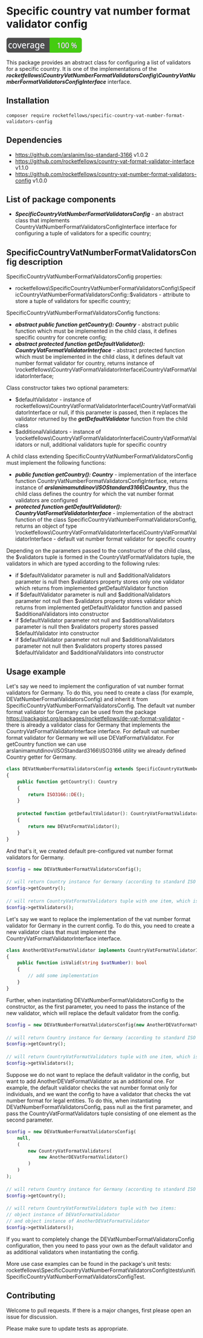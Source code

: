 # Specific country vat number format validator config

![Code Coverage Badge](./badge.svg)

This package provides an abstract class for configuring a list of validators for a specific country.
It is one of the implementations of the **_rocketfellows\CountryVatNumberFormatValidatorsConfig\CountryVatNumberFormatValidatorsConfigInterface_**&nbsp;interface.

## Installation

```shell
composer require rocketfellows/specific-country-vat-number-format-validators-config
```

## Dependencies

- https://github.com/arslanim/iso-standard-3166 v1.0.2
- https://github.com/rocketfellows/country-vat-format-validator-interface v1.1.0
- https://github.com/rocketfellows/country-vat-number-format-validators-config v1.0.0

## List of package components

- **_SpecificCountryVatNumberFormatValidatorsConfig_** - an abstract class that implements CountryVatNumberFormatValidatorsConfigInterface interface for configuring a tuple of validators for a specific country;

## SpecificCountryVatNumberFormatValidatorsConfig description

SpecificCountryVatNumberFormatValidatorsConfig properties:
- rocketfellows\SpecificCountryVatNumberFormatValidatorsConfig\SpecificCountryVatNumberFormatValidatorsConfig::$validators - attribute to store a tuple of validators for specific country;

SpecificCountryVatNumberFormatValidatorsConfig functions:
- **_abstract public function getCountry(): Country_** - abstract public function which must be implemented in the child class, it defines specific country for concrete config;
- **_abstract protected function getDefaultValidator(): CountryVatFormatValidatorInterface_** - abstract protected function which must be implemented in the child class, it defines default vat number format validator for country, returns instance of \rocketfellows\CountryVatFormatValidatorInterface\CountryVatFormatValidatorInterface;

Class constructor takes two optional parameters:
- $defaultValidator - instance of rocketfellows\CountryVatFormatValidatorInterface\CountryVatFormatValidatorInterface or null, if this parameter is passed, then it replaces the validator returned by the **_getDefaultValidator_** function from the child class
- $additionalValidators - instance of \rocketfellows\CountryVatFormatValidatorInterface\CountryVatFormatValidators or null, additional validators tuple for specific country

A child class extending SpecificCountryVatNumberFormatValidatorsConfig must implement the following functions:
- **_public function getCountry(): Country_** - implementation of the interface function CountryVatNumberFormatValidatorsConfigInterface, returns instance of **_arslanimamutdinov\ISOStandard3166\Country_**, thus the child class defines the country for which the vat number format validators are configured
- **_protected function getDefaultValidator(): CountryVatFormatValidatorInterface_** - implementation of the abstract function of the class SpecificCountryVatNumberFormatValidatorsConfig, returns an object of type \rocketfellows\CountryVatFormatValidatorInterface\CountryVatFormatValidatorInterface - default vat number format validator for specific country

Depending on the parameters passed to the constructor of the child class, the $validators tuple is formed in the CountryVatFormatValidators tuple, the validators in which are typed according to the following rules:
- if $defaultValidator parameter is null and $additionalValidators parameter is null then $validators property stores only one validator which returns from implemented getDefaultValidator function
- if $defaultValidator parameter is null and $additionalValidators parameter not null then $validators property stores validator which returns from implemented getDefaultValidator function and passed $additionalValidators into constructor
- if $defaultValidator parameter not null and $additionalValidators parameter is null then $validators property stores passed $defaultValidator into constructor
- if $defaultValidator parameter not null and $additionalValidators parameter not null then $validators property stores passed $defaultValidator and $additionalValidators into constructor

## Usage example

Let's say we need to implement the configuration of vat number format validators for Germany.
To do this, you need to create a class (for example, DEVatNumberFormatValidatorsConfig) and inherit it from SpecificCountryVatNumberFormatValidatorsConfig.
The default vat number format validator for Germany can be used from the package https://packagist.org/packages/rocketfellows/de-vat-format-validator - there is already a validator class for Germany that implements the CountryVatFormatValidatorInterface interface.
For default vat number format validator for Germany we will use DEVatFormatValidator.
For getCountry function we can use arslanimamutdinov\ISOStandard3166\ISO3166 utility we already defined Country getter for Germany.

```php
class DEVatNumberFormatValidatorsConfig extends SpecificCountryVatNumberFormatValidatorsConfig
{
    public function getCountry(): Country
    {
        return ISO3166::DE();
    }

    protected function getDefaultValidator(): CountryVatFormatValidatorInterface
    {
        return new DEVatFormatValidator();
    }
}
```

And that's it, we created default pre-configured vat number format validators for Germany.

```php
$config = new DEVatNumberFormatValidatorsConfig();

// will return Country instance for Germany (according to standard ISO 3166)
$config->getCountry();

// will return CountryVatFormatValidators tuple with one item, which is DEVatFormatValidator instance
$config->getValidators();
```

Let's say we want to replace the implementation of the vat number format validator for Germany in the current config.
To do this, you need to create a new validator class that must implement the CountryVatFormatValidatorInterface interface.

```php
class AnotherDEVatFormatValidator implements CountryVatFormatValidatorInterface
{
    public function isValid(string $vatNumber): bool
    {
        // add some implementation
    }
}
```

Further, when instantiating DEVatNumberFormatValidatorsConfig to the constructor, as the first parameter, you need to pass the instance of the new validator, which will replace the default validator from the config.

```php
$config = new DEVatNumberFormatValidatorsConfig(new AnotherDEVatFormatValidator());

// will return Country instance for Germany (according to standard ISO 3166)
$config->getCountry();

// will return CountryVatFormatValidators tuple with one item, which is AnotherDEVatFormatValidator instance
$config->getValidators();
```

Suppose we do not want to replace the default validator in the config, but want to add AnotherDEVatFormatValidator as an additional one.
For example, the default validator checks the vat number format only for individuals, and we want the config to have a validator that checks the vat number format for legal entities.
To do this, when instantiating DEVatNumberFormatValidatorsConfig, pass null as the first parameter, and pass the CountryVatFormatValidators tuple consisting of one element as the second parameter.

```php
$config = new DEVatNumberFormatValidatorsConfig(
    null,
    (
        new CountryVatFormatValidators(
            new AnotherDEVatFormatValidator()
        )
    )
);

// will return Country instance for Germany (according to standard ISO 3166)
$config->getCountry();

// will return CountryVatFormatValidators tuple with two items:
// object instance of DEVatFormatValidator
// and object instance of AnotherDEVatFormatValidator
$config->getValidators();
```

If you want to completely change the DEVatNumberFormatValidatorsConfig configuration, then you need to pass your own as the default validator and as additional validators when instantiating the config.

More use case examples can be found in the package's unit tests: rocketfellows\SpecificCountryVatNumberFormatValidatorsConfig\tests\unit\SpecificCountryVatNumberFormatValidatorsConfigTest.

## Contributing

Welcome to pull requests. If there is a major changes, first please open an issue for discussion.

Please make sure to update tests as appropriate.

